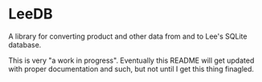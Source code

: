 # LeeDB
A library for converting product and other data from and to Lee's SQLite database.

This is very "a work in progress". Eventually this README will get updated with proper documentation and such, but not until I get this thing finagled.
